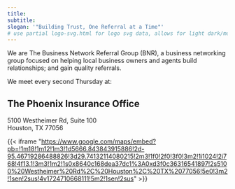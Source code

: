 ```yaml
---
title:
subtitle:
slogan: '"Building Trust, One Referral at a Time"'
# use partial logo-svg.html for logo svg data, allows for light dark/mode switching. Colors in custon.scss
---
```

We are The Business Network Referral Group (BNR), a business networking group focused on helping local business owners and agents build relationships; and gain quality referrals.

We meet every second Thursday at:
## **The Phoenix Insurance Office**
5100 Westheimer Rd, Suite 100\
Houston, TX 77056



{{< iframe "https://www.google.com/maps/embed?pb=!1m18!1m12!1m3!1d5666.843843915886!2d-95.46719286488826!3d29.74132114080215!2m3!1f0!2f0!3f0!3m2!1i1024!2i768!4f13.1!3m3!1m2!1s0x8640c168dea37dc1%3A0xd3f0c36316541897!2s5100%20Westheimer%20Rd%2C%20Houston%2C%20TX%2077056!5e0!3m2!1sen!2sus!4v1724710668111!5m2!1sen!2sus" >}}


